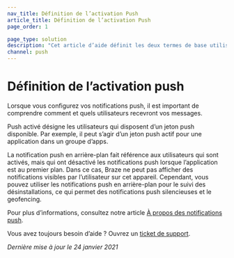 ```yaml
---
nav_title: Définition de l’activation Push
article_title: Définition de l’activation Push
page_order: 1

page_type: solution
description: "Cet article d’aide définit les deux termes de base utilisés pour décrire le statut d’activation push de vos utilisateurs."
channel: push
---
```


# Définition de l’activation push

Lorsque vous configurez vos notifications push, il est important de comprendre comment et quels utilisateurs recevront vos messages.

Push activé désigne les utilisateurs qui disposent d’un jeton push disponible. Par exemple, il peut s’agir d’un jeton push actif pour une application dans un groupe d’apps.

La notification push en arrière-plan fait référence aux utilisateurs qui sont activés, mais qui ont désactivé les notifications push lorsque l’application est au premier plan. Dans ce cas, Braze ne peut pas afficher des notifications visibles par l’utilisateur sur cet appareil. Cependant, vous pouvez utiliser les notifications push en arrière-plan pour le suivi des désinstallations, ce qui permet des notifications push silencieuses et le geofencing.  

Pour plus d’informations, consultez notre article [À propos des notifications push][1].

Vous avez toujours besoin d’aide ? Ouvrez un [ticket de support]({{site.baseurl}}/braze_support/).

_Dernière mise à jour le 24 janvier 2021_

[1]: {{site.baseurl}}/user_guide/message_building_by_channel/push/about